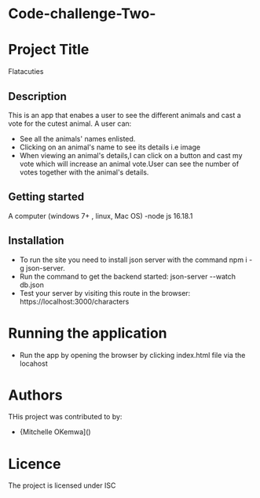 # Code-challenge-Two-
# Project Title

Flatacuties 

## Description
This is an app that enabes a user to see the different animals and cast a vote for the cutest animal.
A user can:
* See all the animals' names enlisted.
* Clicking on an animal's name to see its details i.e image
* When viewing an animal's details,I can click on a button and cast my vote which will increase an animal vote.User can see the number of votes together with the animal's details.

## Getting started
A computer (windows 7+ , linux, Mac OS)
-node js 16.18.1

## Installation
* To run the site you need to install json server with the command npm i -g json-server.
* Run the command to get the backend started: json-server --watch db.json
* Test your server by visiting this route in the browser: https://localhost:3000/characters

# Running the application
* Run the app by opening the browser by clicking index.html file via the locahost

# Authors
THis project was contributed to by:
- {Mitchelle OKemwa]()

# Licence
The project is licensed under ISC
